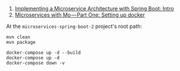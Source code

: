 1. [Implementing a Microservice Architecture with Spring Boot: Intro](https://medium.com/@marcus.eisele/implementing-a-microservice-architecture-with-spring-boot-intro-cdb6ad16806c)
1. [Microservices with Mo — Part One: Setting up docker](https://medium.com/@marcus.eisele/implementing-a-microservice-architecture-with-spring-boot-part-one-the-environment-cbc032473ab8)


At the `microservices-spring-boot-2` project's root path:
```
mvn clean
mvn package

docker-compose up -d --build
docker-compose up -d
docker-compose down -v
```
